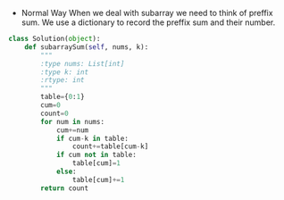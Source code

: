 - Normal Way 
When we deal with subarray we need to think of preffix sum. We use a dictionary to record the preffix sum and their number.     
```python
class Solution(object):
    def subarraySum(self, nums, k):
        """
        :type nums: List[int]
        :type k: int
        :rtype: int
        """
        table={0:1}
        cum=0
        count=0
        for num in nums:
            cum+=num
            if cum-k in table:
                count+=table[cum-k]
            if cum not in table:
                table[cum]=1
            else:
                table[cum]+=1
        return count
```
